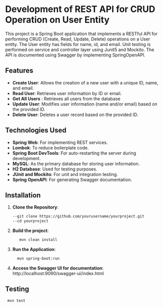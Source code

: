 # Development of REST API for CRUD Operation on User Entity

This project is a Spring Boot application that implements a RESTful API for performing CRUD (Create, Read, Update, Delete) operations on a User entity. 
The User entity has fields for name, id, and email. Unit testing is performed on service and controller layer using Junit5 and Mockito. The API is documented using Swagger 
by implementing SpringOpenAPI.

## Features

- **Create User**: Allows the creation of a new user with a unique ID, name, and email.
- **Read User**: Retrieves user information by ID or email.
- **Get All Users** : Retrieves all users from the database
- **Update User**: Modifies user information (name and/or email) based on the provided ID.
- **Delete User**: Deletes a user record based on the provided ID.

## Technologies Used
- **Spring Web**: For implementing REST services.
- **Lombok**: To reduce boilerplate code.
- **Spring Boot DevTools**: For auto-restarting the server during development.
- **MySQL**: As the primary database for storing user information.
- **H2 Database**: Used for testing purposes.
- **JUnit and Mockito**: For unit and integration testing.
- **Spring OpenAPI**: For generating Swagger documentation.

## Installation
1. **Clone the Repository**:
   ```bash
   --git clone https://github.com/yourusername/yourproject.git
   --cd yourproject
2. **Build the project**:
   ```bash
      mvn clean install
3. **Run the Application**:
    ```bash
      mvn spring-boot:run
4. **Access the Swagger UI for documentation**:
    http://localhost:9090/swagger-ui/index.html
## Testing
```bash
 mvn test
   
   
   

